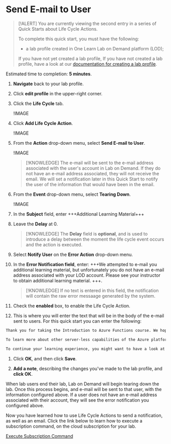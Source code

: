 # Send E-mail to User

> [!ALERT] You are currently viewing the second entry in a series of Quick Starts about Life Cycle Actions.
>
> To complete this quick start, you must have the following:
> * a lab profile created in One Learn Lab on Demand platform (LOD);
> 
> If you have not yet created a lab profile, If you have not created a lab profile, have a look at our [documentation for creating a lab profile](URL).

Estimated time to completion: **5 minutes**.

1. **Navigate** back to your lab profile.

1. Click **edit profile** in the upper-right corner.

1. Click the **Life Cycle** tab.

    !IMAGE[](\docs\lod\images\life-cycle-tab.png)

1. Click **Add Life Cycle Action**.

    !IMAGE[](\docs\lod\images\add-life-cycle-action.png)

1. From the **Action** drop-down menu, select **Send E-mail to User**.

    !IMAGE[](\docs\lod\image\send-notification-to-user.png)

    >[!KNOWLEDGE] The e-mail will be sent to the e-mail address associated with the user's account in Lab on Demand. If they do not have an e-mail address associated, they will not receive the email. We will set a notification later in this Quick Start to notify the user of the information that would have been in the email. 

1. From the **Event** drop-down menu, select **Tearing Down**.

    !IMAGE[](\docs\lod\images\built.png)

1. In the **Subject** field, enter +++Additional Learning Material+++

1. Leave the **Delay** at 0. 

    >[!KNOWLEDGE] The **Delay** field is **optional**, and is used to introduce a delay between the moment the life cycle event occurs and the action is executed. 

1. Select **Notify User** on the **Error Action** drop-down menu. 

1. In the **Error Notification field**, enter: +++We attempted to e-mail you additional learning material, but unfortunately you do not have an e-mail address associated with your LOD account. Please see your instructor to obtain additional learning material. +++.

    >[!KNOWLEDGE] If no text is entered in this field, the notification will contain the raw error messaage generated by the system. 

1. Check the **enabled** box, to enable the Life Cycle Action. 

1. This is where you will enter the text that will be in the body of the e-mail sent to users. For this quick start you can enter the following:

~~~Markdown
Thank you for taking the Introduction to Azure Functions course. We hope this helped you understand when you might want to use Azure Functions, and how you can get started using them.+++

To learn more about other server-less capabilities of the Azure platform, visit https://azure.microsoft.com/en-us/overview/serverless-computing/. 

To continue your learning experience, you might want to have a look at the Introduction to Azure Logic Apps course next
~~~

1. Click **OK**, and then click **Save**. 

1. **Add a note**, describing the changes you've made to the lab profile, and **click OK**.

When lab users end their lab, Lab on Demand will begin tearing down the lab. Once this process begins, and e-mail will be sent to that user, with the information configured above. If a user does not have an e-mail address associated with their account, they will see the error notification you configured above.

Now you have learned how to use Life Cycle Actions to send a notification, as well as an email. Click the link below to learn how to execute a subscription command, on the cloud subscription for your lab. 

[Execute Subscription Command](/lod/quick-starts/life-cycle-actions/subscription-command.md)
